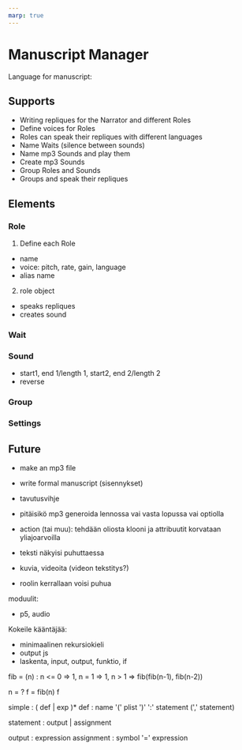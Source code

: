 ```yaml
---
marp: true
---
```


# Manuscript Manager

Language for manuscript:

## Supports
- Writing repliques for the Narrator and different Roles
- Define voices for Roles
- Roles can speak their repliques with different languages
- Name Waits (silence between sounds)
- Name mp3 Sounds and play them
- Create mp3 Sounds
- Group Roles and Sounds
- Groups and speak their repliques  

## Elements

### Role
1. Define each Role 
- name
- voice: pitch, rate, gain, language
- alias name
2. role object 
- speaks repliques
- creates sound

### Wait

### Sound
- start1, end 1/length 1, start2, end 2/length 2
- reverse 

### Group

### Settings

## Future
- make an mp3 file
- write formal manuscript (sisennykset)
- tavutusvihje

- pitäisikö mp3 generoida lennossa vai vasta lopussa vai optiolla  
- action (tai muu): tehdään oliosta klooni ja attribuutit korvataan yliajoarvoilla


- teksti näkyisi puhuttaessa
- kuvia, videoita (videon tekstitys?)
- roolin kerrallaan voisi puhua

moduulit:
- p5, audio

Kokeile kääntäjää:
- minimaalinen rekursiokieli
- output js
- laskenta, input, output, funktio, if


fib = (n) :
n <= 0 => 1,
n = 1 => 1,
n > 1 => fib(fib(n-1), fib(n-2))

n = ?
f = fib(n)
f

simple : ( def | exp )*
def : name '(' plist ')' ':' statement (',' statement)

statement : output |  assignment

output : expression
assignment : symbol '=' expression
